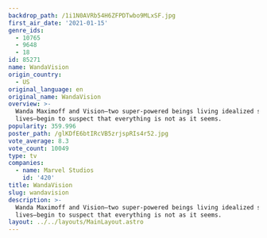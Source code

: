 ```yaml
---
backdrop_path: /1i1N0AVRb54H6ZFPDTwbo9MLxSF.jpg
first_air_date: '2021-01-15'
genre_ids:
  - 10765
  - 9648
  - 18
id: 85271
name: WandaVision
origin_country:
  - US
original_language: en
original_name: WandaVision
overview: >-
  Wanda Maximoff and Vision—two super-powered beings living idealized suburban
  lives—begin to suspect that everything is not as it seems.
popularity: 359.996
poster_path: /glKDfE6btIRcVB5zrjspRIs4r52.jpg
vote_average: 8.3
vote_count: 10049
type: tv
companies:
  - name: Marvel Studios
    id: '420'
title: WandaVision
slug: wandavision
description: >-
  Wanda Maximoff and Vision—two super-powered beings living idealized suburban
  lives—begin to suspect that everything is not as it seems.
layout: ../../layouts/MainLayout.astro
---
```


